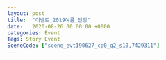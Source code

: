 ```yaml
---
layout: post
title:  "이벤트_2019여름_엔딩"
date:   2020-08-26 00:00:00 +0000
categories: Event
Tags: Story Event
SceneCode: ["scene_evt190627_cp0_q2_s10,7429311"]
---
```

